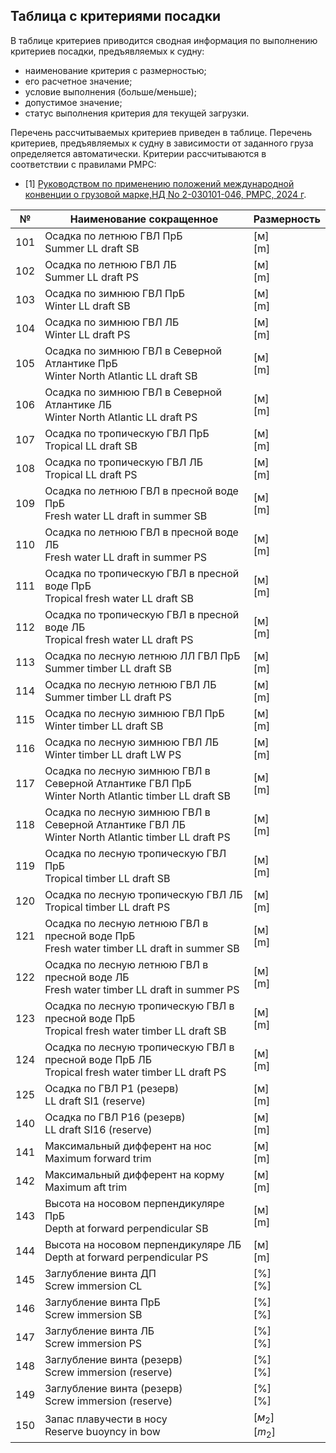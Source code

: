 ## Таблица с критериями посадки
В таблице критериев приводится сводная информация по выполнению критериев посадки, предъявляемых к судну: 
- наименование критерия с размерностью;
- его расчетное значение;
- условие выполнения (больше/меньше);
- допустимое значение;
- статус выполнения критерия для текущей загрузки.
  
Перечень рассчитываемых критериев приведен в таблице. Перечень критериев, предъявляемых к судну в зависимости от заданного груза определяется автоматически. Критерии рассчитываются в соответствии с правилами РМРС:
- [1] [Руководством по применению положений международной конвенции о грузовой марке,НД No 2-030101-046, РМРС, 2024 г](/reference/ru/RMRS/Guidelines/ships_&_offshore_installations/2-030101-046_LL_66_88.pdf).

| №   | Наименование сокращенное                                                                                | Размерность           |
| --- | ------------------------------------------------------------------------------------------------------- | --------------------- |
| 101 | Осадка по летнюю ГВЛ ПрБ <br/> Summer LL draft SB                                                       | [м] <br/> [m]         |
| 102 | Осадка по летнюю ГВЛ ЛБ <br/> Summer LL draft PS                                                        | [м] <br/> [m]         |
| 103 | Осадка по зимнюю ГВЛ ПрБ <br/> Winter LL draft SB                                                       | [м] <br/> [m]         |
| 104 | Осадка по зимнюю ГВЛ ЛБ <br/> Winter LL draft PS                                                        | [м] <br/> [m]         |
| 105 | Осадка по зимнюю ГВЛ в Северной Атлантике ПрБ <br/> Winter North Atlantic LL draft SB                   | [м] <br/> [m]         |
| 106 | Осадка по зимнюю ГВЛ в Северной Атлантике ЛБ <br/> Winter North Atlantic LL draft PS                    | [м] <br/> [m]         |
| 107 | Осадка по тропическую ГВЛ ПрБ <br/> Tropical LL draft SB                                                | [м] <br/> [m]         |
| 108 | Осадка по тропическую ГВЛ ЛБ <br/> Tropical LL draft PS                                                 | [м] <br/> [m]         |
| 109 | Осадка по летнюю ГВЛ в пресной воде ПрБ <br/> Fresh water LL draft in summer SB                         | [м] <br/> [m]         |
| 110 | Осадка по летнюю ГВЛ в пресной воде ЛБ <br/> Fresh water LL draft in summer PS                          | [м] <br/> [m]         |
| 111 | Осадка по тропическую ГВЛ в пресной воде ПрБ <br/> Tropical fresh water LL draft SB                     | [м] <br/> [m]         |
| 112 | Осадка по тропическую ГВЛ в пресной воде ЛБ <br/> Tropical fresh water LL draft PS                      | [м] <br/> [m]         |
| 113 | Осадка по лесную летнюю ЛЛ ГВЛ ПрБ <br/> Summer timber LL draft SB                                      | [м] <br/> [m]         |
| 114 | Осадка по лесную летнюю ГВЛ ЛБ <br/> Summer timber LL draft PS                                          | [м] <br/> [m]         |
| 115 | Осадка по лесную зимнюю ГВЛ ПрБ <br/> Winter timber LL draft SB                                         | [м] <br/> [m]         |
| 116 | Осадка по лесную зимнюю ГВЛ ЛБ <br/> Winter timber LL draft LW PS                                       | [м] <br/> [m]         |
| 117 | Осадка по лесную зимнюю ГВЛ в Северной Атлантике ГВЛ ПрБ <br/> Winter North Atlantic timber LL draft SB | [м] <br/> [m]         |
| 118 | Осадка по лесную зимнюю ГВЛ в Северной Атлантике ГВЛ ЛБ <br/> Winter North Atlantic timber LL draft PS  | [м] <br/> [m]         |
| 119 | Осадка по лесную тропическую ГВЛ ПрБ <br/> Tropical timber LL draft SB                                  | [м] <br/> [m]         |
| 120 | Осадка по лесную тропическую ГВЛ ЛБ <br/> Tropical timber LL draft PS                                   | [м] <br/> [m]         |
| 121 | Осадка по лесную летнюю ГВЛ в пресной воде ПрБ <br/> Fresh water timber LL draft in summer SB           | [м] <br/> [m]         |
| 122 | Осадка по лесную летнюю ГВЛ в пресной воде ЛБ <br/> Fresh water timber LL draft in summer PS            | [м] <br/> [m]         |
| 123 | Осадка по лесную тропическую ГВЛ в пресной воде ПрБ <br/>  Tropical fresh water timber LL draft SB      | [м] <br/> [m]         |
| 124 | Осадка по лесную тропическую ГВЛ в пресной воде ПрБ ЛБ <br/> Tropical fresh water timber LL draft PS    | [м] <br/> [m]         |
| 125 | Осадка по ГВЛ Р1 (резерв) <br/> LL draft SI1 (reserve)                                                  | [м] <br/> [m]         |
| 140 | Осадка по ГВЛ Р16 (резерв) <br/> LL draft SI16 (reserve)                                                | [м] <br/> [m]         |
| 141 | Максимальный дифферент на нос  <br/> Maximum forward trim                                               | [м] <br/> [m]         |
| 142 | Максимальный дифферент на корму <br/> Maximum aft trim                                                  | [м] <br/> [m]         |
| 143 | Высота на носовом перпендикуляре ПрБ <br/> Depth at forward perpendicular SB                            | [м] <br/> [m]         |
| 144 | Высота на носовом перпендикуляре ЛБ <br/> Depth at forward perpendicular PS                             | [м] <br/> [m]         |
| 145 | Заглубление винта ДП <br/> Screw immersion CL                                                           | [%] <br/> [%]         |
| 146 | Заглубление винта ПрБ <br/> Screw immersion SB                                                          | [%] <br/> [%]         |
| 147 | Заглубление винта ЛБ <br/> Screw immersion PS                                                           | [%] <br/> [%]         |
| 148 | Заглубление винта (резерв) <br/> Screw immersion (reserve)                                              | [%] <br/> [%]         |
| 149 | Заглубление винта (резерв) <br/> Screw immersion (reserve)                                              | [%] <br/> [%]         |
| 150 | Запас плавучести в носу <br/> Reserve buoyncy in bow                                                    | $[м_2]$ <br/> $[m_2]$ |